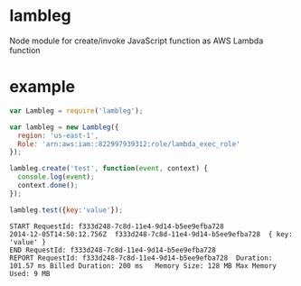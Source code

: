 # lambleg

Node module for create/invoke JavaScript function as AWS Lambda function

# example

```js
var Lambleg = require('lambleg');

var lambleg = new Lambleg({
  region: 'us-east-1',
  Role: 'arn:aws:iam::822997939312:role/lambda_exec_role'
});

lambleg.create('test', function(event, context) {
  console.log(event);
  context.done();
});

lambleg.test({key:'value'});
```

```
START RequestId: f333d248-7c8d-11e4-9d14-b5ee9efba728
2014-12-05T14:50:12.756Z  f333d248-7c8d-11e4-9d14-b5ee9efba728  { key: 'value' }
END RequestId: f333d248-7c8d-11e4-9d14-b5ee9efba728
REPORT RequestId: f333d248-7c8d-11e4-9d14-b5ee9efba728  Duration: 101.57 ms Billed Duration: 200 ms   Memory Size: 128 MB Max Memory Used: 9 MB
```
